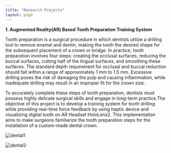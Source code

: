 ```yaml
---
title: "Research Projects"
layout: page
---
```


**1. Augmented Reality(AR) Based Tooth Preparation Training System**

Tooth preparation is a surgical procedure in which dentists utilize a drilling tool to remove enamel and dentin, making the tooth the desired shape for the subsequent placement of a crown or bridge. In practice, tooth preparation involves four steps: creating the occlusal surfaces, reducing the buccal surfaces, cutting half of the lingual surfaces, and smoothing these surfaces. The standard depth requirement for occlusal and buccal reduction should fall within a range of approximately 1 mm to 1.5 mm. Excessive drilling poses the risk of damaging the pulp and causing inflammation, while inadequate drilling may result in an improper fit for the crown size. 

To accurately complete these steps of tooth preparation, dentists must possess highly delicate surgical skills and engage in long-term practice.The objective of this project is to develop a training system for tooth drilling while providing real-time force feedback by using haptic device and visualizing digital tooth on AR Headset HoloLens2. This implementation aims to make surgeons familiarize the tooth preparation steps for the installation of a custom-made dental crown.

![dental1](https://github.com/user-attachments/assets/03eb89ac-5d70-4267-a76e-7160167e01c7)

![dental2](https://github.com/user-attachments/assets/a1e9384c-d29c-40d7-bf15-f8530ea4f12c)

